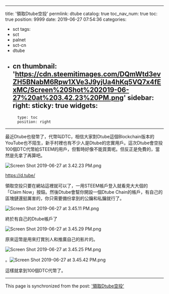 
---
title: '領取Dtube空投'
permlink: dtube
catalog: true
toc_nav_num: true
toc: true
position: 9999
date: 2019-06-27 07:54:36
categories:
- sct
tags:
- sct
- palnet
- sct-cn
- dtube
- cn
thumbnail: 'https://cdn.steemitimages.com/DQmWtd3evZH5BNabM6Rpw1XVe3J9yjUa4hKq5VQ7x4fExMC/Screen%20Shot%202019-06-27%20at%203.42.23%20PM.png'
sidebar:
    right:
        sticky: true
widgets:
    -
        type: toc
        position: right
---


最近Dtube也發幣了，代幣叫DTC，相信大家對Dtube這個Blockchain版本的YouTube也不陌生，新手村裡也有不少人是Dtube的忠實用戶。這次Dtube會空投100個DTC代幣給STEEM的用戶，但暫時好像不能買賣呢。但反正是免費的，當然是先拿了再算吧。

![Screen Shot 2019-06-27 at 3.42.23 PM.png](https://cdn.steemitimages.com/DQmWtd3evZH5BNabM6Rpw1XVe3J9yjUa4hKq5VQ7x4fExMC/Screen%20Shot%202019-06-27%20at%203.42.23%20PM.png)

https://d.tube/

領取空投只要在網站這裡就可以了，一用STEEM帳戶登入就看見大大個的「Claim Now」按鈕。然後Dtube會幫你開設一個Dtube Chain的帳戶，有自己的區塊鏈還挺厲害的，你只需要備份拿到的公鑰和私鑰就行了。


![Screen Shot 2019-06-27 at 3.45.11 PM.png](https://cdn.steemitimages.com/DQmXgQmrAwTLAj4GNAtihscmwyt1okfRqh4bTj3TJceG62f/Screen%20Shot%202019-06-27%20at%203.45.11%20PM.png)

終於有自己的Dtube帳戶了

![Screen Shot 2019-06-27 at 3.45.29 PM.png](https://cdn.steemitimages.com/DQmcDtyUnSLQ2jwKT8HhWzqYwRi7TEgYpEV7m3YLSMWTxtB/Screen%20Shot%202019-06-27%20at%203.45.29%20PM.png)

原來這幣是用來打賞別人和推廣自己的影片的。

![Screen Shot 2019-06-27 at 3.45.25 PM.png](https://cdn.steemitimages.com/DQmRJ8dVm6TLwMBdtM7PCHnR11anR48kLfP9zSfoc92tDpK/Screen%20Shot%202019-06-27%20at%203.45.25%20PM.png)

。![Screen Shot 2019-06-27 at 3.45.42 PM.png](https://cdn.steemitimages.com/DQmTq14PYnnQy3UxfDosiegNYujBLYCDjRnp7boGBqebfEH/Screen%20Shot%202019-06-27%20at%203.45.42%20PM.png)


這樣就拿到100個DTC代幣了。

- - -

This page is synchronized from the post: ['領取Dtube空投'](https://steemit.com/@htliao/dtube)
